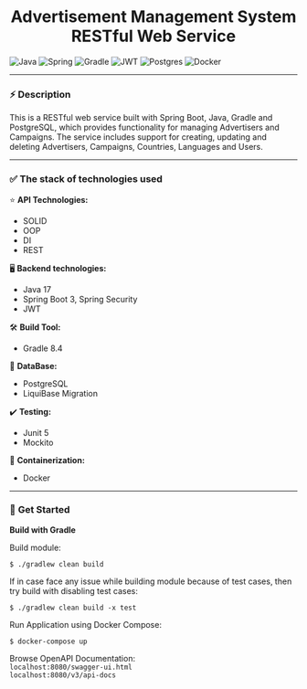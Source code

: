 <h1 align="center">Advertisement Management System RESTful Web Service</h1>

![Java](https://img.shields.io/badge/java-%23ED8B00.svg?style=for-the-badge&logo=openjdk&logoColor=white)
![Spring](https://img.shields.io/badge/spring-%236DB33F.svg?style=for-the-badge&logo=spring&logoColor=white)
![Gradle](https://img.shields.io/badge/Gradle-02303A.svg?style=for-the-badge&logo=Gradle&logoColor=white)
![JWT](https://img.shields.io/badge/JWT-black?style=for-the-badge&logo=JSON%20web%20tokens)
![Postgres](https://img.shields.io/badge/postgres-%23316192.svg?style=for-the-badge&logo=postgresql&logoColor=white)
![Docker](https://img.shields.io/badge/docker-%230db7ed.svg?style=for-the-badge&logo=docker&logoColor=white)

---

### :zap: **Description**

This is a RESTful web service built with Spring Boot, Java, Gradle and PostgreSQL,
which provides functionality for managing Advertisers and Campaigns. The service includes support
for creating, updating and deleting Advertisers, Campaigns, Countries, Languages and Users.

---

### :white_check_mark: **The stack of technologies used**
:star: **API Technologies:**
- SOLID
- OOP
- DI
- REST

:desktop_computer: **Backend technologies:**
- Java 17
- Spring Boot 3, Spring Security
- JWT

:hammer_and_wrench: **Build Tool:**
- Gradle 8.4

:floppy_disk: **DataBase:**
- PostgreSQL
- LiquiBase Migration

:heavy_check_mark: **Testing:**
- Junit 5
- Mockito

:whale: **Containerization:**
- Docker

---

### :rocket: **Get Started**

**Build with Gradle**

Build module:

    $ ./gradlew clean build

If in case face any issue while building module because of test cases, then try build with disabling test cases:

    $ ./gradlew clean build -x test

Run Application using Docker Compose:

    $ docker-compose up

Browse OpenAPI Documentation:  
`localhost:8080/swagger-ui.html`  
`localhost:8080/v3/api-docs`
